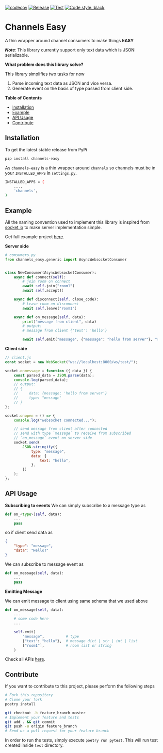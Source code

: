 [![codecov](https://codecov.io/gh/namantam1/channels-easy/branch/main/graph/badge.svg?token=QGazPv0Bcj)](https://codecov.io/gh/namantam1/channels-easy)
[![Release](https://github.com/namantam1/channels-easy/actions/workflows/release.yaml/badge.svg)](https://github.com/namantam1/channels-easy/actions/workflows/release.yaml)
[![Test](https://github.com/namantam1/channels-easy/actions/workflows/python-package.yml/badge.svg)](https://github.com/namantam1/channels-easy/actions/workflows/python-package.yml)
[![Code style: black](https://img.shields.io/badge/code%20style-black-000000.svg)](https://github.com/psf/black)

# Channels Easy <!-- omit in toc -->
A thin wrapper around channel consumers to make things **EASY**

***Note***: This library currently support only text data which is JSON serializable.

**What problem does this library solve?**

This library simplifies two tasks for now

1. Parse incoming text data as JSON and vice versa.
2. Generate event on the basis of type passed from client side.

**Table of Contents**

- [Installation](#installation)
- [Example](#example)
- [API Usage](#api-usage)
- [Contribute](#contribute)

## Installation

To get the latest stable release from PyPi

```bash
pip install channels-easy
```

As `channels-easy` is a thin wrapper around `channels` so channels must be in your `INSTALLED_APPS` in `settings.py`.

```bash
INSTALLED_APPS = (
    ...,
    'channels',
)
```

## Example

All the naming convention used to implement this library is inspired from [socket.io](https://socket.io/) to make server implementation simple.

Get full example project [here](https://github.com/namantam1/channels-easy/tree/main/example).

**Server side**
```python
# consumers.py
from channels_easy.generic import AsyncWebsocketConsumer


class NewConsumer(AsyncWebsocketConsumer):
    async def connect(self):
        # join room on connect
        await self.join("room1")
        await self.accept()

    async def disconnect(self, close_code):
        # Leave room on disconnect
        await self.leave("room1")

    async def on_message(self, data):
        print("message from client", data)
        # output:
        # message from client {'text': 'hello'}

        await self.emit("message", {"message": "hello from server"}, "room1")

```

**Client side**

```javascript
// client.js
const socket = new WebSocket("ws://localhost:8000/ws/test/");

socket.onmessage = function ({ data }) {
    const parsed_data = JSON.parse(data);
    console.log(parsed_data);
    // output:
    // {
    //     data: {message: 'hello from server'}
    //     type: "message"
    // }
};

socket.onopen = () => {
    console.log("websocket connected...");

    // send message from client after connected
    // send with type `message` to receive from subscribed
    // `on_message` event on server side
    socket.send(
        JSON.stringify({
            type: "message",
            data: {
                text: "hello",
            },
        })
    );
};

```

## API Usage

**Subscribing to events**
We can simply subscribe to a message type as

```python
def on_<type>(self, data):
    ...
    pass
```

so if client send data as
```json
{
    "type": "message",
    "data": "Hello!"
}
```
We can subscribe to message event as

```python
def on_message(self, data):
    ...
    pass
```

**Emitting Message**

We can emit message to client using same schema that we used above

```python
def on_message(self, data):
    ...
    # some code here
    ...

    self.emit(
        "message",          # type
        {"text": "hello"},  # message dict | str | int | list
        ["room1"],          # room list or string
    )
```

Check all APIs [here](https://namantam1.github.io/channels-easy/apis/).

## Contribute

If you want to contribute to this project, please perform the following steps

```bash
# Fork this repository
# Clone your fork
poetry install

git checkout -b feature_branch master
# Implement your feature and tests
git add . && git commit
git push -u origin feature_branch
# Send us a pull request for your feature branch
```

In order to run the tests, simply execute `poetry run pytest`. This will run test created inside
`test` directory.
